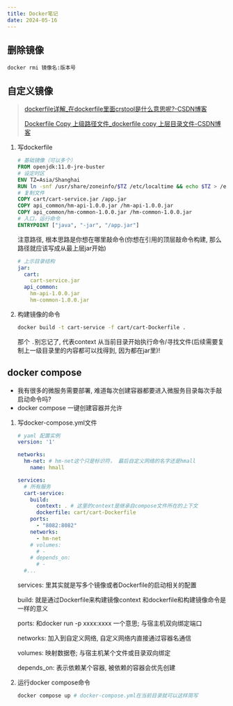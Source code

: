 ```yaml
---
title: Docker笔记
date: 2024-05-16
---
```


## 删除镜像

`docker rmi 镜像名:版本号`



## 自定义镜像

>[dockerfile详解_在dockerfile里面crstool是什么意思呢?-CSDN博客](https://blog.csdn.net/luyinxing1/article/details/97398320)
>
>[Dockerfile Copy 上级路径文件_dockerfile copy 上层目录文件-CSDN博客](https://blog.csdn.net/zuidenaoshi/article/details/132717020)

1. 写dockerfile

   ```dockerfile
   # 基础镜像（可以多个）
   FROM openjdk:11.0-jre-buster
   # 设定时区
   ENV TZ=Asia/Shanghai
   RUN ln -snf /usr/share/zoneinfo/$TZ /etc/localtime && echo $TZ > /etc/timezone
   # 复制文件
   COPY cart/cart-service.jar /app.jar
   COPY api_common/hm-api-1.0.0.jar /hm-api-1.0.0.jar
   COPY api_common/hm-common-1.0.0.jar /hm-common-1.0.0.jar
   # 入口，运行命令
   ENTRYPOINT ["java", "-jar", "/app.jar"]
   ```

   注意路径, 根本思路是你想在哪里敲命令(你想在引用的顶层敲命令构建, 那么路径就应该写成从最上层jar开始)

   ```yaml
   # 上示目录结构
   jar:
     cart: 
       cart-service.jar
     api_common:
       hm-api-1.0.0.jar
       hm-common-1.0.0.jar
   ```

2. 构建镜像的命令

   ```bash
   docker build -t cart-service -f cart/cart-Dockerfile .
   ```

   那个 `.`别忘记了, 代表context 从当前目录开始执行命令/寻找文件(后续需要复制上一级目录里的内容都可以找得到, 因为都在jar里)!

## docker compose

- 我有很多的微服务需要部署, 难道每次创建容器都要进入微服务目录每次手敲启动命令吗?
- docker compose 一键创建容器并允许

1. 写docker-compose.yml文件

   ```yaml
   # yaml 配置实例
   version: '1'
   
   networks:
     hm-net: # hm-net这个只是标识符， 最后自定义网络的名字还是hmall
       name: hmall
   
   services:
     # 所有服务
     cart-service:
       build: 
         context: . # 这里的context是继承自compose文件所在的上下文
         dockerfile: cart/cart-Dockerfile
       ports:
         - "8082:8082"
       networks:
         - hm-net
       # volumes:
         # -
       # depends_on:
         # - 
     #...
   ```

   services: 里其实就是写多个镜像或者Dockerfile的启动相关的配置

   build: 就是通过Dockerfile来构建镜像context 和dockerfile和构建镜像命令是一样的意义

   ports: 和docker run -p xxxx:xxxx 一个意思; 与宿主机双向绑定端口

   networks: 加入到自定义网络, 自定义网络内直接通过容器名通信

   volumes: 映射数据卷; 与宿主机某个文件或目录双向绑定

   depends_on: 表示依赖某个容器, 被依赖的容器会优先创建

2. 运行docker compose命令

   ```bash
   docker compose up # docker-compose.yml在当前目录就可以这样简写
   ```

   

